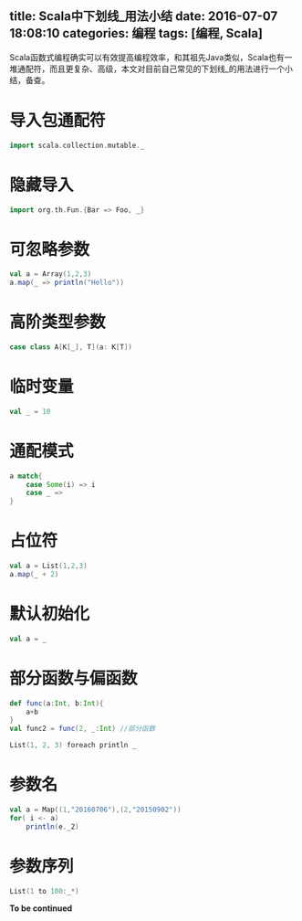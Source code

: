 title: Scala中下划线_用法小结
date: 2016-07-07 18:08:10
categories: 编程
tags: [编程, Scala]
---

Scala函数式编程确实可以有效提高编程效率，和其祖先Java类似，Scala也有一堆通配符，而且更复杂、高级，本文对目前自己常见的下划线_的用法进行一个小结，备查。<!--more-->

# 导入包通配符
```scala
import scala.collection.mutable._
```
# 隐藏导入
```scala
import org.th.Fun.{Bar => Foo, _}
```

# 可忽略参数
```scala
val a = Array(1,2,3)
a.map(_ => println("Hello"))
```

# 高阶类型参数
```scala
case class A[K[_], T](a: K[T])
```

# 临时变量
```scala
val _ = 10
```

# 通配模式
```scala
a match{
	case Some(i) => i
	case _ =>
}
```

# 占位符
```scala
val a = List(1,2,3)
a.map(_ + 2)
```

# 默认初始化
```scala
val a = _
```

# 部分函数与偏函数
```scala
def func(a:Int, b:Int){
	a+b
}
val func2 = func(2, _:Int) //部分函数

List(1, 2, 3) foreach println _
```

# 参数名
```scala
val a = Map((1,"20160706"),(2,"20150902"))
for( i <- a)
	println(e._2)
```

# 参数序列
```scala
List(1 to 100:_*)
```

**To be continued**